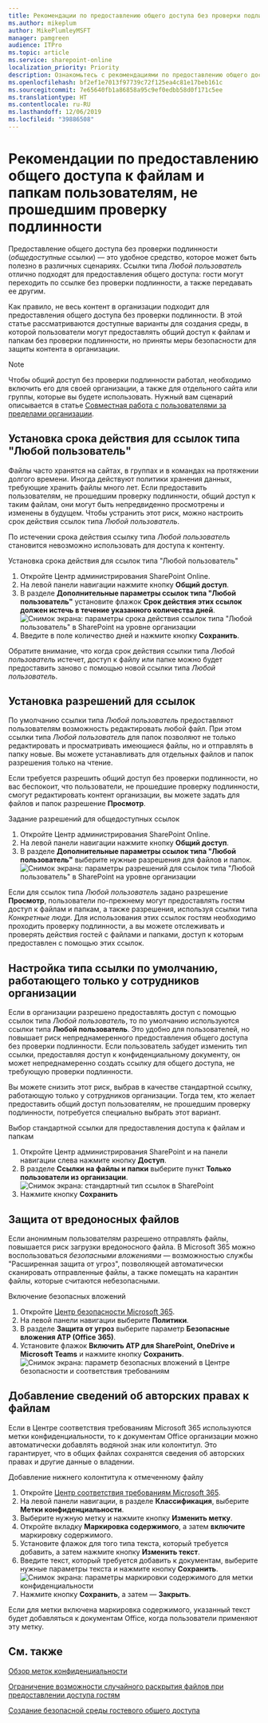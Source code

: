 ```yaml
---
title: Рекомендации по предоставлению общего доступа без проверки подлинности
ms.author: mikeplum
author: MikePlumleyMSFT
manager: pamgreen
audience: ITPro
ms.topic: article
ms.service: sharepoint-online
localization_priority: Priority
description: Ознакомьтесь с рекомендациями по предоставлению общего доступа к файлам и папкам пользователям, не прошедшим проверку подлинности.
ms.openlocfilehash: bf2ef1e7013f97739c72f125ea4c81e17beb161c
ms.sourcegitcommit: 7e65640fb1a86858a95c9ef0edbb58d0f171c5ee
ms.translationtype: HT
ms.contentlocale: ru-RU
ms.lasthandoff: 12/06/2019
ms.locfileid: "39886508"
---
```

# <a name="best-practices-for-sharing-files-and-folders-with-unauthenticated-users"></a>Рекомендации по предоставлению общего доступа к файлам и папкам пользователям, не прошедшим проверку подлинности

Предоставление общего доступа без проверки подлинности (*общедоступные* ссылки) — это удобное средство, которое может быть полезно в различных сценариях. Ссылки типа *Любой пользователь* отлично подходят для предоставления общего доступа: гости могут переходить по ссылке без проверки подлинности, а также передавать ее другим.

Как правило, не весь контент в организации подходит для предоставления общего доступа без проверки подлинности. В этой статье рассматриваются доступные варианты для создания среды, в которой пользователи могут предоставлять общий доступ к файлам и папкам без проверки подлинности, но приняты меры безопасности для защиты контента в организации.

> [!NOTE]
> Чтобы общий доступ без проверки подлинности работал, необходимо включить его для своей организации, а также для отдельного сайта или группы, которые вы будете использовать. Нужный вам сценарий описывается в статье [Совместная работа с пользователями за пределами организации](collaborating-with-people-outside-your-organization.md).

## <a name="set-an-expiration-date-for-anyone-links"></a>Установка срока действия для ссылок типа "Любой пользователь"

Файлы часто хранятся на сайтах, в группах и в командах на протяжении долгого времени. Иногда действуют политики хранения данных, требующие хранить файлы много лет. Если предоставить пользователям, не прошедшим проверку подлинности, общий доступ к таким файлам, они могут быть непредвиденно просмотрены и изменены в будущем. Чтобы устранить этот риск, можно настроить срок действия ссылок типа *Любой пользователь*.

По истечении срока действия ссылку типа *Любой пользователь* становится невозможно использовать для доступа к контенту.

Установка срока действия для ссылок типа "Любой пользователь"
1. Откройте Центр администрирования SharePoint Online.
2. На левой панели навигации нажмите кнопку **Общий доступ**.
3. В разделе **Дополнительные параметры ссылок типа "Любой пользователь"** установите флажок **Срок действия этих ссылок должен истечь в течение указанного количества дней**.</br>
   ![Снимок экрана: параметры срока действия ссылок типа "Любой пользователь" в SharePoint на уровне организации](media/sharepoint-organization-anyone-link-expiration.png)
4. Введите в поле количество дней и нажмите кнопку **Сохранить**.

Обратите внимание, что когда срок действия ссылки типа *Любой пользователь* истечет, доступ к файлу или папке можно будет предоставить заново с помощью новой ссылки типа *Любой пользователь*.

## <a name="set-link-permissions"></a>Установка разрешений для ссылок

По умолчанию ссылки типа *Любой пользователь* предоставляют пользователям возможность редактировать любой файл. При этом ссылки типа *Любой пользователь* для папок позволяют не только редактировать и просматривать имеющиеся файлы, но и отправлять в папку новые. Вы можете устанавливать для отдельных файлов и папок разрешения только на чтение.

Если требуется разрешить общий доступ без проверки подлинности, но вас беспокоит, что пользователи, не прошедшие проверку подлинности, смогут редактировать контент организации, вы можете задать для файлов и папок разрешение **Просмотр**.

Задание разрешений для общедоступных ссылок
1. Откройте Центр администрирования SharePoint Online.
2. На левой панели навигации нажмите кнопку **Общий доступ**.
3. В разделе **Дополнительные параметры ссылок типа "Любой пользователь"** выберите нужные разрешения для файлов и папок.</br>
   ![Снимок экрана: параметры разрешений для ссылок типа "Любой пользователь" в SharePoint на уровне организации](media/sharepoint-organization-anyone-link-permissions.png)

Если для ссылок типа *Любой пользователь* задано разрешение **Просмотр**, пользователи по-прежнему могут предоставлять гостям доступ к файлам и папкам, а также разрешения, используя ссылки типа *Конкретные люди*. Для использования этих ссылок гостям необходимо проходить проверку подлинности, а вы можете отслеживать и проверять действия гостей с файлами и папками, доступ к которым предоставлен с помощью этих ссылок.

## <a name="set-default-link-type-to-only-work-for-people-in-your-organization"></a>Настройка типа ссылки по умолчанию, работающего только у сотрудников организации

Если в организации разрешено предоставлять доступ с помощью ссылок типа *Любой пользователь*, то по умолчанию используются ссылки типа **Любой пользователь**. Это удобно для пользователей, но повышает риск непреднамеренного предоставления общего доступа без проверки подлинности. Если пользователь забудет изменить тип ссылки, предоставляя доступ к конфиденциальному документу, он может непреднамеренно создать ссылку для общего доступа, не требующую проверки подлинности.

Вы можете снизить этот риск, выбрав в качестве стандартной ссылку, работающую только у сотрудников организации. Тогда тем, кто желает предоставить общий доступ пользователям, не прошедшим проверку подлинности, потребуется специально выбрать этот вариант.

Выбор стандартной ссылки для предоставления доступа к файлам и папкам
1. Откройте Центр администрирования SharePoint и на панели навигации слева нажмите кнопку **Доступ**.
2. В разделе **Ссылки на файлы и папки** выберите пункт **Только пользователи из организации**.</br>
   ![Снимок экрана: стандартный тип ссылок в SharePoint](media/sharepoint-default-sharing-link-company-link.png)
3. Нажмите кнопку **Сохранить**

## <a name="protect-against-malicious-files"></a>Защита от вредоносных файлов

Если анонимным пользователям разрешено отправлять файлы, повышается риск загрузки вредоносного файла. В Microsoft 365 можно воспользоваться *безопасными вложениями* — возможностью службы "Расширенная защита от угроз", позволяющей автоматически сканировать отправленные файлы, а также помещать на карантин файлы, которые считаются небезопасными.

Включение безопасных вложений
1. Откройте [Центр безопасности Microsoft 365](https://security.microsoft.com).
2. На левой панели навигации выберите **Политики**.
3. В разделе **Защита от угроз** выберите параметр **Безопасные вложения ATP (Office 365)**.
4. Установите флажок **Включить ATP для SharePoint, OneDrive и Microsoft Teams** и нажмите кнопку **Сохранить**.</br>
   ![Снимок экрана: параметр безопасных вложений в Центре безопасности и соответствия требованиям](media/safe-attachments-setting.png)

## <a name="add-copyright-information-to-your-files"></a>Добавление сведений об авторских правах к файлам

Если в Центре соответствия требованиям Microsoft 365 используются метки конфиденциальности, то к документам Office организации можно автоматически добавлять водяной знак или колонтитул. Это гарантирует, что в общих файлах сохранятся сведения об авторских правах и другие данные о владении.

Добавление нижнего колонтитула к отмеченному файлу
1. Откройте [Центр соответствия требованиям Microsoft 365](https://compliance.microsoft.com).
2. На левой панели навигации, в разделе **Классификация**, выберите **Метки конфиденциальности**.
3. Выберите нужную метку и нажмите кнопку **Изменить метку**.
4. Откройте вкладку **Маркировка содержимого**, а затем **включите** маркировку содержимого.
5. Установите флажок для того типа текста, который требуется добавить, а затем нажмите кнопку **Изменить текст**.
6. Введите текст, который требуется добавить к документам, выберите нужные параметры текста и нажмите кнопку **Сохранить**.</br>
   ![Снимок экрана: параметры маркировки содержимого для метки конфиденциальности](media/content-marking-for-anonymous-sharing.png)
7. Нажмите кнопку **Сохранить**, а затем — **Закрыть**.

Если для метки включена маркировка содержимого, указанный текст будет добавляться к документам Office, когда пользователи применяют эту метку.

## <a name="see-also"></a>См. также


[Обзор меток конфиденциальности](https://docs.microsoft.com/Office365/SecurityCompliance/sensitivity-labels)

[Ограничение возможности случайного раскрытия файлов при предоставлении доступа гостям](sharing-limit-accidental-exposure.md)

[Создание безопасной среды гостевого общего доступа](create-a-secure-guest-sharing-environment.md)